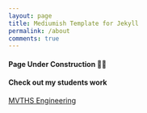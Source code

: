 ```yaml
---
layout: page
title: Mediumish Template for Jekyll
permalink: /about
comments: true
---
```


<div class="row justify-content-between">
<div class="col-md-8 pr-5" markdown="1">

#### Page Under Construction :construction_worker_woman:

</div>

<div class="col-md-4">

<div class="sticky-top sticky-top-80" markdown="1">

#### Check out my students work

[MVTHS Engineering](https://mvthsengineering.com/)

</div>
</div>
</div>
